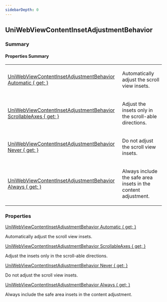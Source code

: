 ```yaml
---
sidebarDepth: 0
---
```


## UniWebViewContentInsetAdjustmentBehavior

### Summary

#### Properties Summary

<table>
<tr><td><div class='api-summary-heading'><a href='#automatic'><span class='return-type'>UniWebViewContentInsetAdjustmentBehavior</span> Automatic { get; }</a></div></td><td><div class='simple-summary'>
<p>Automatically adjust the scroll view insets.</p>
</div>
</td></tr><tr><td><div class='api-summary-heading'><a href='#scrollableaxes'><span class='return-type'>UniWebViewContentInsetAdjustmentBehavior</span> ScrollableAxes { get; }</a></div></td><td><div class='simple-summary'>
<p>Adjust the insets only in the scroll-able directions.</p>
</div>
</td></tr><tr><td><div class='api-summary-heading'><a href='#never'><span class='return-type'>UniWebViewContentInsetAdjustmentBehavior</span> Never { get; }</a></div></td><td><div class='simple-summary'>
<p>Do not adjust the scroll view insets.</p>
</div>
</td></tr><tr><td><div class='api-summary-heading'><a href='#always'><span class='return-type'>UniWebViewContentInsetAdjustmentBehavior</span> Always { get; }</a></div></td><td><div class='simple-summary'>
<p>Always include the safe area insets in the content adjustment.</p>
</div>
</td></tr></table>

### Properties

<div class='api-box property'>
  <div class="api-anchor" id='automatic'></div><div class='api-heading' data-id='automatic'><a href='#automatic'><span class='return-type'>UniWebViewContentInsetAdjustmentBehavior</span> Automatic { get; }</a></div>
  <div class='api-body'>
    <div class='desc'>
      <div class='summary'>
<p>Automatically adjust the scroll view insets.</p>
</div>
                </div>
  </div>
</div>
<div class='api-box property'>
  <div class="api-anchor" id='scrollableaxes'></div><div class='api-heading' data-id='scrollableaxes'><a href='#scrollableaxes'><span class='return-type'>UniWebViewContentInsetAdjustmentBehavior</span> ScrollableAxes { get; }</a></div>
  <div class='api-body'>
    <div class='desc'>
      <div class='summary'>
<p>Adjust the insets only in the scroll-able directions.</p>
</div>
                </div>
  </div>
</div>
<div class='api-box property'>
  <div class="api-anchor" id='never'></div><div class='api-heading' data-id='never'><a href='#never'><span class='return-type'>UniWebViewContentInsetAdjustmentBehavior</span> Never { get; }</a></div>
  <div class='api-body'>
    <div class='desc'>
      <div class='summary'>
<p>Do not adjust the scroll view insets.</p>
</div>
                </div>
  </div>
</div>
<div class='api-box property'>
  <div class="api-anchor" id='always'></div><div class='api-heading' data-id='always'><a href='#always'><span class='return-type'>UniWebViewContentInsetAdjustmentBehavior</span> Always { get; }</a></div>
  <div class='api-body'>
    <div class='desc'>
      <div class='summary'>
<p>Always include the safe area insets in the content adjustment.</p>
</div>
                </div>
  </div>
</div>


